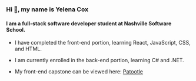 ### Hi 👋, my name is Yelena Cox 

#### I am a full-stack software developer student at Nashville Software School.

- I have completed the front-end portion, learning React, JavaScript, CSS, and HTML.

- I am currently enrolled in the back-end portion, learning C# and .NET.

- My front-end capstone can be viewed here: [Patootle](https://github.com/yelenacox/capstone-patootle)


<!--
**yelenacox/yelenacox** is a ✨ _special_ ✨ repository because its `README.md` (this file) appears on your GitHub profile.

Here are some ideas to get you started:

- 🔭 I’m currently working on ...
- 🌱 I’m currently learning ...
- 👯 I’m looking to collaborate on ...
- 🤔 I’m looking for help with ...
- 💬 Ask me about ...
- 📫 How to reach me: ...
- 😄 Pronouns: ...
- ⚡ Fun fact: ...
-->
